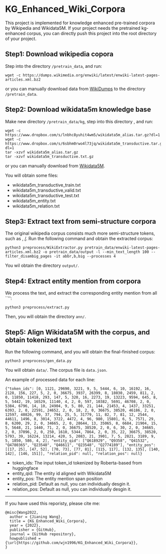 # KG_Enhanced_Wiki_Corpora
This project is implemented for knowledge enhanced pre-trained corpora by Wikipedia and Wikidata5M. If your project needs the pretrained kg-enhanced corpus, you can directly push this project into the root directory of your project.

## Step1: Download wikipedia copora
Step into the directory ```/pretrain_data```, and run:
```shell
wget -c https://dumps.wikimedia.org/enwiki/latest/enwiki-latest-pages-articles.xml.bz2
```
or you can manually download data from [WikiDumps](https://dumps.wikimedia.org/enwiki/) to the directory ```/pretrain_data```.

## Step2: Download wikidata5m knowledge base
Make new directory ```/pretrain_data/kg```, step into this directory , and run:
```shell
wget -c https://www.dropbox.com/s/lnbhc8yuhit4wm5/wikidata5m_alias.tar.gz?dl=1
wget -c https://www.dropbox.com/s/6sbhm0rwo4l73jq/wikidata5m_transductive.tar.gz?dl=1
tar -xzvf wikidata5m_alias.tar.gz
tar -xzvf wikidata5m_transductive.txt.gz
```
or you can manually download from [Wikidata5M](https://deepgraphlearning.github.io/project/wikidata5m).

You will obtain some files:
- wikidata5m_transductive_train.txt
- wikidata5m_transductive_valid.txt
- wikidata5m_transductive_test.txt
- wikidata5m_entity.txt
- wikidata5m_relation.txt

## Step3: Extract text from semi-structure corpora
The original wikipedia corpus consists much more semi-structure tokens, such as <doc id=xx></doc>, <a href=xx>/<a>. Run the following command and obtain the extracted corpus:
```shell
python3 preprocess/WikiExtractor.py pretrain_data/enwiki-latest-pages-articles.xml.bz2 -o pretrain_data/output -l --min_text_length 100 --filter_disambig_pages -it abbr,b,big --processes 4
```
You wil obtain the directory ```output/```.

## Step4: Extract entity mention from corpora
We process the text, and extract the corresponding entity mention from all ``<a></a>'':
```shell
python3 preprocess/extract.py  
```
Then, you will obtain the directory ```ann/```.

## Step5: Align Wikidata5M with the corpus, and obtain tokenized text
Run the following command, and you will obtain the final-finished corpus:
```shell
python3 preprocess/gen_data.py  
```
You will obtain ```data/```. The corpus file is ```data.json```.

An example of processed data for each line:
```text
{"token_ids": [0, 1121, 29690, 3221, 9, 5, 5444, 6, 10, 16192, 16, 2128, 156, 227, 5, 2, 0, 36675, 3937, 26399, 8, 18030, 2459, 811, 2, 0, 11850, 11418, 293, 147, 5, 320, 16, 2273, 19, 13223, 9594, 645, 8, 5, 5442, 19, 16529, 11140, 4, 2, 0, 597, 10382, 5691, 46708, 2, 0, 5384, 6796, 14, 10, 24904, 9, 5, 80, 21, 144, 21453, 4, 1437, 33251, 6393, 2, 0, 22591, 24652, 2, 0, 18, 2, 0, 36675, 38520, 46186, 2, 0, 12597, 40826, 99, 37, 794, 25, 5, 31779, 11, 82, 7, 81, 12, 2544, 44611, 1496, 8, 3014, 3722, 4472, 4, 96, 980, 15801, 6, 5, 7571, 29, 8, 6200, 29, 2, 0, 34665, 2, 0, 28644, 13, 35065, 8, 6684, 21904, 15, 5, 5648, 21, 1440, 71, 2, 0, 36675, 38520, 2, 0, 6, 30, 2, 0, 34665, 2, 0, 37096, 2, 0, 250, 1610, 5344, 7864, 2, 0, 35, 22, 36675, 38520, 5793, 39, 16224, 13214, 420, 5, 2083, 21, 3901, 7, 5, 2821, 3189, 9, 5, 1850, 586, 4, 2], "entity_qid": ["Q618929", "Q9358", "Q41532", "Q4780365", "Q23548", "Q46611", "Q23548", "Q2774189"], "entity_pos": [[17, 25], [47, 52], [70, 73], [77, 81], [115, 117], [132, 135], [140, 142], [146, 151]], "relation_pid": null, "relation_pos": null}
```
- token_ids: The input token_id tokenized by Roberta-based from huggingface
- entity_qid: The entity id aligned with Wikidata5M
- entity_pos: The entity mention span position
- relation_pid: Default as null, you can individually desgin it.
- relation_pos: Default as null, you can individually desgin it.

---
If you have used this reporisty, please cite me:
```
@misc{Wang2022,
  author = {Jianing Wang},
  title = {KG_Enhanced_Wiki_Corpora},
  year = {2022},
  publisher = {GitHub},
  journal = {GitHub repository},
  howpublished = {\url{https://github.com/wjn1996/KG_Enhanced_Wiki_Corpora}},
}
```
  
  
